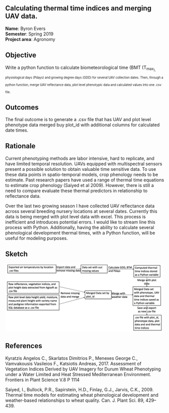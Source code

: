 
## Calculating thermal time indices and merging UAV data.

**Name**: Byron Evers<br/>
**Semester**: Spring 2019 <br/>
**Project area**: Agronomy


## Objective
Write a python function to calculate biometeorological time (BMT (T<sub>max<sub>), physiological days (Pdays) and growing degree days (GDD) for several UAV collection dates.
Then, through a python function, merge UAV reflectance data, plot level phenotypic data and calculated values into one .csv file.


## Outcomes
The final outcome is to generate a .csv file that has UAV and plot level phenotype data merged buy plot_id with additional columns for calculated date times. 


## Rationale

Current phenotyping methods are labor intensive, hard to replicate, and have limited temporal resolution. UAVs equipped with multispectral sensors present a possible solution to obtain valuable time sensitive data. To use these data points in spatio-temporal models, crop phenology needs to be estimate. Past research papers have used a range of thermal time equations to estimate crop phenology (Saiyed et al 2009). However, there is still a need to compare evaluate these thermal predictors in relationship to reflectance data.

Over the last two growing season I have collected UAV reflectance data across several breeding nursery locations at several dates. Currently this data is being merged with plot level data with excel. This process is inefficient and introduces potential errors. I would like to stream line this process with Python. Additionally, having the ability to calculate several phenological development thermal times, with a Python function, will be useful for modeling purposes.


## Sketch

<img src="diagram.png" alt="sketch_image" width="500"/>

## References
Kyratzis Angelos C., Skarlatos Dimitrios P., Menexes George C., Vamvakousis Vasileios F., Katsiotis Andreas, 2017. Assessment of Vegetation Indices Derived by UAV Imagery for Durum Wheat Phenotyping under a Water Limited and Heat Stressed Mediterranean Environment. Frontiers in Plant Science V.8 P 1114

Saiyed, I., Bullock, P.R., Sapirstein, H.D., Finlay, G.J., Jarvis, C.K., 2009. Thermal time models for estimating wheat phenological development and weather-based relationships to wheat quality. Can. J. Plant Sci. 89, 429–439.



